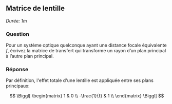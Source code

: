 ## Matrice de lentille

*Durée: 1m*

### Question

Pour un système optique quelconque ayant une distance focale équivalente $f$, écrivez la matrice de transfert qui transforme un rayon d’un plan principal à l’autre plan principal.

### Réponse

Par définition, l'effet totale d'une lentille est appliquée entre ses plans principaux:

$$
\Biggl[ 
\begin{matrix}
1 & 0 \\
-\frac{1}{f} & 1 \\
\end{matrix}
\Biggl]
$$
